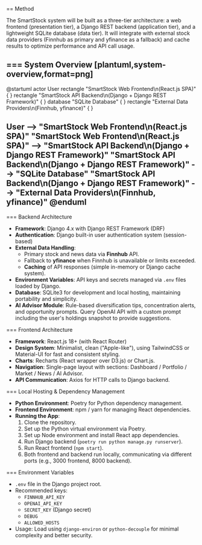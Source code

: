 == Method

The SmartStock system will be built as a three-tier architecture: a web frontend (presentation tier), a Django REST backend (application tier), and a lightweight SQLite database (data tier). It will integrate with external stock data providers (Finnhub as primary and yfinance as a fallback) and cache results to optimize performance and API call usage.

=== System Overview
[plantuml,system-overview,format=png]
----
@startuml
actor User
rectangle "SmartStock Web Frontend\n(React.js SPA)" {
}
rectangle "SmartStock API Backend\n(Django + Django REST Framework)" {
}
database "SQLite Database" {
}
rectangle "External Data Providers\n(Finnhub, yfinance)" {
}

User --> "SmartStock Web Frontend\n(React.js SPA)"
"SmartStock Web Frontend\n(React.js SPA)" --> "SmartStock API Backend\n(Django + Django REST Framework)"
"SmartStock API Backend\n(Django + Django REST Framework)" --> "SQLite Database"
"SmartStock API Backend\n(Django + Django REST Framework)" --> "External Data Providers\n(Finnhub, yfinance)"
@enduml
----

=== Backend Architecture
- **Framework**: Django 4.x with Django REST Framework (DRF)
- **Authentication**: Django built-in user authentication system (session-based)
- **External Data Handling**:
  - Primary stock and news data via **Finnhub** API.
  - Fallback to **yfinance** when Finnhub is unavailable or limits exceeded.
  - **Caching** of API responses (simple in-memory or Django cache system).
- **Environment Variables**: API keys and secrets managed via `.env` files loaded by Django.
- **Database**: SQLite3 for development and local hosting, maintaining portability and simplicity.
- **AI Advisor Module**: Rule-based diversification tips, concentration alerts, and opportunity prompts. Query OpenAI API with a custom prompt including the user's holdings snapshot to provide suggestions.

=== Frontend Architecture
- **Framework**: React.js 18+ (with React Router)
- **Design System**: Minimalist, clean ("Apple-like"), using TailwindCSS or Material-UI for fast and consistent styling.
- **Charts**: Recharts (React wrapper over D3.js) or Chart.js.
- **Navigation**: Single-page layout with sections: Dashboard / Portfolio / Market / News / AI Advisor.
- **API Communication**: Axios for HTTP calls to Django backend.

=== Local Hosting & Dependency Management
- **Python Environment**: Poetry for Python dependency management.
- **Frontend Environment**: npm / yarn for managing React dependencies.
- **Running the App**:
  1. Clone the repository.
  2. Set up the Python virtual environment via Poetry.
  3. Set up Node environment and install React app dependencies.
  4. Run Django backend (`poetry run python manage.py runserver`).
  5. Run React frontend (`npm start`).
  6. Both frontend and backend run locally, communicating via different ports (e.g., 3000 frontend, 8000 backend).
  
=== Environment Variables
- `.env` file in the Django project root.
- Recommended keys:
  - `FINNHUB_API_KEY`
  - `OPENAI_API_KEY`
  - `SECRET_KEY` (Django secret)
  - `DEBUG`
  - `ALLOWED_HOSTS`
- Usage: Load using `django-environ` or `python-decouple` for minimal complexity and better security.


